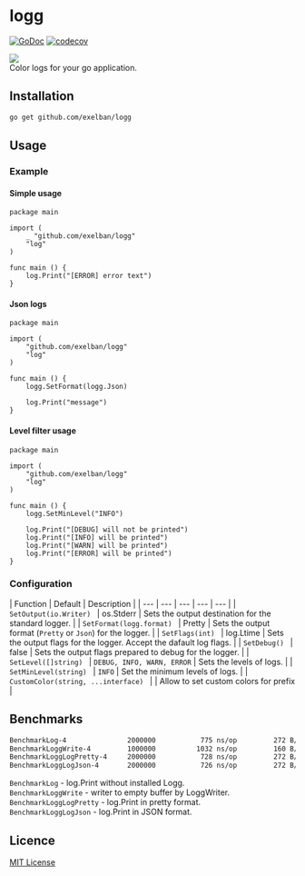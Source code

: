 # logg
[![GoDoc](http://img.shields.io/badge/go-documentation-blue.svg?style=flat-square)](http://godoc.org/github.com/exelban/logg)
[![codecov](https://codecov.io/gh/exelban/logg/branch/master/graph/badge.svg)](https://codecov.io/gh/exelban/logg)

![](https://s3.eu-central-1.amazonaws.com/serhiy/Github_repo/clog/Zrzut+ekranu+2018-10-16+o+18.52.26.png)  
Color logs for your go application.

## Installation
```bash
go get github.com/exelban/logg
```

## Usage

### Example
#### Simple usage
```golang
package main

import (
	_ "github.com/exelban/logg"
	"log"
)

func main () {
	log.Print("[ERROR] error text")
}
```

#### Json logs
```golang
package main

import (
	"github.com/exelban/logg"
	"log"
)

func main () {
	logg.SetFormat(logg.Json)
	
	log.Print("message")
}
```

#### Level filter usage
```golang
package main

import (
	"github.com/exelban/logg"
	"log"
)

func main () {
	logg.SetMinLevel("INFO")
	
	log.Print("[DEBUG] will not be printed")
	log.Print("[INFO] will be printed")
	log.Print("[WARN] will be printed")
	log.Print("[ERROR] will be printed")
}
```

### Configuration

| Function | Default | Description |
| --- | --- | --- | --- | --- |
| `SetOutput(io.Writer) ` | os.Stderr | Sets the output destination for the standard logger. |
| `SetFormat(logg.format) ` | Pretty | Sets the output format (`Pretty` or `Json`) for the logger. |
| `SetFlags(int) ` | log.Ltime | Sets the output flags for the logger. Accept the dafault log flags. |
| `SetDebug() ` | false | Sets the output flags prepared to debug for the logger. |
| `SetLevel([]string) ` | `DEBUG, INFO, WARN, ERROR` | Sets the levels of logs. |
| `SetMinLevel(string) ` | `INFO` | Set the minimum levels of logs. |
| `CustomColor(string, ...interface) ` | | Allow to set custom colors for prefix |

## Benchmarks

```sh
BenchmarkLog-4             	 2000000	       775 ns/op	     272 B/op	       2 allocs/op
BenchmarkLoggWrite-4       	 1000000	      1032 ns/op	     160 B/op	       4 allocs/op
BenchmarkLoggLogPretty-4   	 2000000	       728 ns/op	     272 B/op	       2 allocs/op
BenchmarkLoggLogJson-4     	 2000000	       726 ns/op	     272 B/op	       2 allocs/op
```

`BenchmarkLog` - log.Print without installed Logg.  
`BenchmarkLoggWrite` - writer to empty buffer by LoggWriter.  
`BenchmarkLoggLogPretty` - log.Print in pretty format.  
`BenchmarkLoggLogJson` - log.Print in JSON format.


## Licence
[MIT License](https://github.com/exelban/logg/blob/master/LICENSE)
